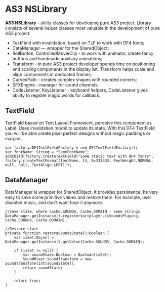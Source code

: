 AS3 NSLibrary
=============

**AS3 NSLibrary** - utility classes for developing pure AS3 project. Library consists of several helper classes most valuable in the development of pure AS3 project: 

* TextField with invalidation, based on TLF to work with DF4 fonts; 
* DataManager — wrapper for the SharedObject; 
* RollButton, ControlledMovieClip - to work with animator, create fancy buttons and handmade auxiliary animations; 
* Transform - in pure AS3 project developer spends time on positioning and scaling components in the display list, Transform helps scale and align components in dedicated frames; 
* CurvedPath - creates complex shapes with rounded corners; 
* SFXEngine - manager for sound channels; 
* CodeListener, KeyListener - keyboard helpers, CodeListener gives ability to register magic words for callback.

## TextField

TextField based on Text Layout Framework, perceive this component as Label. Uses invalidation model to update its state.
With this DF4 TextField you will be able create pixel perfect designs without magic paddings or margins.

```as3
var factory:DF4TextFieldFactory = new DF4TextFieldFactory();
var fontName: String = "SomeFontName";
addChild(factory.createTextField("Some static text with DF4 fonts", factory.createTextFormat(fontName, 14, 0x333333, FontWeight.NORMAL, null, null, TextAlign.LEFT)));
```

## DataManager

DataManager is wrapper for SharedObject. It provides persistence. Its very easy to save some primitive values and restore them. For example, user disabled music, and don't want hear it anymore.

```as3
//Save state, where Cache.SOUNDS, Cache.DOMAIN - some strings
DataManager.getInstance().registerVar(player.isSoundsPlaying, Cache.SOUNDS, Cache.DOMAIN);

//Restore state
private function restoreSoundsState():Boolean {
    var isSet:Object = DataManager.getInstance().getValue(Cache.SOUNDS, Cache.DOMAIN);

    if (isSet != null) {
        var soundState:Boolean = Boolean(isSet);
        SoundMixer.soundTransform = new SoundTransform(int(soundState));
        return soundState;
    }

    return true;
}
```

